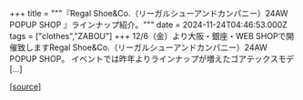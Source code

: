 +++
title = """『Regal Shoe&Co.（リーガルシューアンドカンパニー）24AW POPUP SHOP 』ラインナップ紹介。"""
date = 2024-11-24T04:46:53.000Z
tags = ["clothes","ZABOU"]
+++
12/6（金）より大阪・銀座・WEB SHOPで開催致しますRegal Shoe&Co.（リーガルシューアンドカンパニー）24AW POPUP SHOP。 イベントでは昨年よりラインナップが増えたゴアテックスモデ \[…\]

[[source]](https://zabou.org/2024/11/24/313293/)

